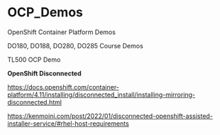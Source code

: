 # OCP_Demos
OpenShift Container Platform Demos

DO180, DO188, DO280, DO285 Course Demos

TL500 OCP Demo


**OpenShift Disconnected**

https://docs.openshift.com/container-platform/4.11/installing/disconnected_install/installing-mirroring-disconnected.html

https://kenmoini.com/post/2022/01/disconnected-openshift-assisted-installer-service/#rhel-host-requirements
